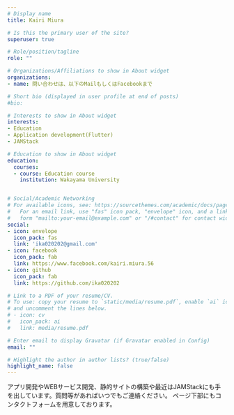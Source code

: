 ```yaml
---
# Display name
title: Kairi Miura

# Is this the primary user of the site?
superuser: true

# Role/position/tagline
role: ""

# Organizations/Affiliations to show in About widget
organizations:
- name: 問い合わせは、以下のMailもしくはFacebookまで

# Short bio (displayed in user profile at end of posts)
#bio: 

# Interests to show in About widget
interests:
- Education
- Application development(Flutter)
- JAMStack

# Education to show in About widget
education:
  courses:
  - course: Education course
    institution: Wakayama University


# Social/Academic Networking
# For available icons, see: https://sourcethemes.com/academic/docs/page-builder/#icons
#   For an email link, use "fas" icon pack, "envelope" icon, and a link in the
#   form "mailto:your-email@example.com" or "/#contact" for contact widget.
social:
- icon: envelope
  icon_pack: fas
  link: 'ika020202@gmail.com'
- icon: facebook
  icon_pack: fab
  link: https://www.facebook.com/kairi.miura.56
- icon: github
  icon_pack: fab
  link: https://github.com/ika020202

# Link to a PDF of your resume/CV.
# To use: copy your resume to `static/media/resume.pdf`, enable `ai` icons in `params.toml`, 
# and uncomment the lines below.
# - icon: cv
#   icon_pack: ai
#   link: media/resume.pdf

# Enter email to display Gravatar (if Gravatar enabled in Config)
email: ""

# Highlight the author in author lists? (true/false)
highlight_name: false
---
```


アプリ開発やWEBサービス開発、静的サイトの構築や最近はJAMStackにも手を出しています。質問等があればいつでもご連絡ください。
ページ下部にもコンタクトフォームを用意しております。
